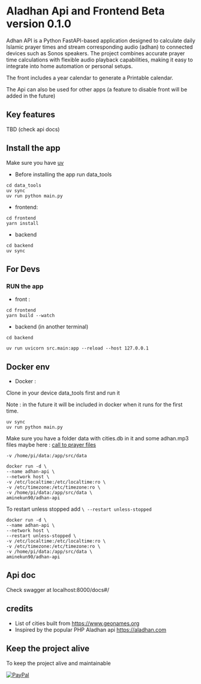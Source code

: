 # Aladhan Api and Frontend Beta version 0.1.0

Adhan API is a Python FastAPI-based application designed to calculate daily Islamic prayer times and stream corresponding audio (adhan) to connected devices such as Sonos speakers. The project combines accurate prayer time calculations with flexible audio playback capabilities, making it easy to integrate into home automation or personal setups.

The front includes a year calendar to generate a Printable calendar.

The Api can also be used for other apps (a feature to disable front will be added in the future)

## Key features

TBD (check api docs)

## Install the app

Make sure you have [uv](https://docs.astral.sh/uv/guides/install-python/)

- Before installing the app run data_tools

```shell
cd data_tools
uv sync
uv run python main.py

```

- frontend:

```shell
cd frontend
yarn install
```

- backend

```shell
cd backend
uv sync
```

## For Devs

### RUN the app

- front :

```shell
cd frontend
yarn build --watch
```

- backend (in another terminal)

```shell
cd backend

uv run uvicorn src.main:app --reload --host 127.0.0.1 
```

## Docker env

- Docker :

Clone in your device data_tools first and run it

Note : in the future it will be included in docker when it runs for the first time.

```shell
uv sync
uv run python main.py
```

Make sure you have a folder data with cities.db in it and some adhan.mp3 files maybe here : [call to prayer files](https://www.assabile.com/adhan-call-prayer)

`-v /home/pi/data:/app/src/data`

```shell
docker run -d \ 
--name adhan-api \ 
--network host \ 
-v /etc/localtime:/etc/localtime:ro \ 
-v /etc/timezone:/etc/timezone:ro \ 
-v /home/pi/data:/app/src/data \ 
aminekun90/adhan-api
```

To restart unless stopped add `\ --restart unless-stopped`

```shell
docker run -d \ 
--name adhan-api \ 
--network host \ 
--restart unless-stopped \ 
-v /etc/localtime:/etc/localtime:ro \ 
-v /etc/timezone:/etc/timezone:ro \ 
-v /home/pi/data:/app/src/data \ 
aminekun90/adhan-api
```

## Api doc

Check swagger at localhost:8000/docs#/

## credits

- List of cities built from <https://www.geonames.org>
- Inspired by the popular PHP Aladhan api <https://aladhan.com>

## Keep the project alive

To keep the project alive and maintainable

[![PayPal](https://img.shields.io/badge/PayPal-00457C?style=for-the-badge&logo=paypal&logoColor=white)](https://www.paypal.com/paypalme/aminebouzahar)
